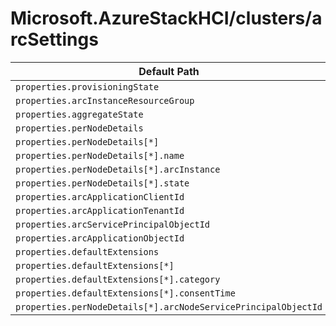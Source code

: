# Microsoft.AzureStackHCI/clusters/arcSettings

| Default Path | Alias |
|---|---|
| `properties.provisioningState` | `Microsoft.AzureStackHCI/clusters/arcSettings/provisioningState` |
| `properties.arcInstanceResourceGroup` | `Microsoft.AzureStackHCI/clusters/arcSettings/arcInstanceResourceGroup` |
| `properties.aggregateState` | `Microsoft.AzureStackHCI/clusters/arcSettings/aggregateState` |
| `properties.perNodeDetails` | `Microsoft.AzureStackHCI/clusters/arcSettings/perNodeDetails` |
| `properties.perNodeDetails[*]` | `Microsoft.AzureStackHCI/clusters/arcSettings/perNodeDetails[*]` |
| `properties.perNodeDetails[*].name` | `Microsoft.AzureStackHCI/clusters/arcSettings/perNodeDetails[*].name` |
| `properties.perNodeDetails[*].arcInstance` | `Microsoft.AzureStackHCI/clusters/arcSettings/perNodeDetails[*].arcInstance` |
| `properties.perNodeDetails[*].state` | `Microsoft.AzureStackHCI/clusters/arcSettings/perNodeDetails[*].state` |
| `properties.arcApplicationClientId` | `Microsoft.AzureStackHCI/clusters/arcSettings/arcApplicationClientId` |
| `properties.arcApplicationTenantId` | `Microsoft.AzureStackHCI/clusters/arcSettings/arcApplicationTenantId` |
| `properties.arcServicePrincipalObjectId` | `Microsoft.AzureStackHCI/clusters/arcSettings/arcServicePrincipalObjectId` |
| `properties.arcApplicationObjectId` | `Microsoft.AzureStackHCI/clusters/arcSettings/arcApplicationObjectId` |
| `properties.defaultExtensions` | `Microsoft.AzureStackHCI/clusters/arcSettings/defaultExtensions` |
| `properties.defaultExtensions[*]` | `Microsoft.AzureStackHCI/clusters/arcSettings/defaultExtensions[*]` |
| `properties.defaultExtensions[*].category` | `Microsoft.AzureStackHCI/clusters/arcSettings/defaultExtensions[*].category` |
| `properties.defaultExtensions[*].consentTime` | `Microsoft.AzureStackHCI/clusters/arcSettings/defaultExtensions[*].consentTime` |
| `properties.perNodeDetails[*].arcNodeServicePrincipalObjectId` | `Microsoft.AzureStackHCI/clusters/arcSettings/perNodeDetails[*].arcNodeServicePrincipalObjectId` |

